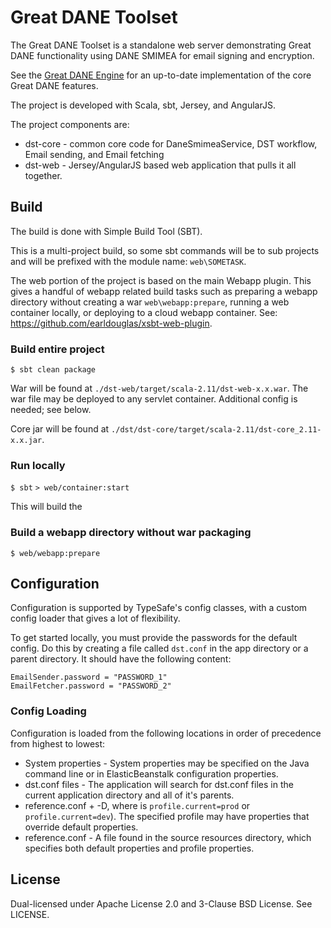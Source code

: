 # Great DANE Toolset

The Great DANE Toolset is a standalone web server demonstrating Great DANE functionality using DANE SMIMEA
for email signing and encryption.

See the [Great DANE Engine](https://github.com/grierforensics/Great-DANE-Engine) for an up-to-date
implementation of the core Great DANE features.

The project is developed with Scala, sbt, Jersey, and AngularJS.

The project components are:
- dst-core - common core code for DaneSmimeaService, DST workflow, Email sending, and Email fetching
- dst-web - Jersey/AngularJS based web application that pulls it all together.

## Build

The build is done with Simple Build Tool (SBT).

This is a multi-project build, so some sbt commands will be to sub projects and will be prefixed with the
module name: `web\SOMETASK`.

The web portion of the project is based on the main Webapp plugin.  This gives a handful of webapp related build
tasks such as preparing a webapp directory without creating a war `web\webapp:prepare`, running a web container
locally, or deploying to a cloud webapp container.  See: https://github.com/earldouglas/xsbt-web-plugin.

### Build entire project

`$ sbt clean package`

War will be found at `./dst-web/target/scala-2.11/dst-web-x.x.war`.
The war file may be deployed to any servlet container.
Additional config is needed; see below.

Core jar will be found at `./dst/dst-core/target/scala-2.11/dst-core_2.11-x.x.jar`.

### Run locally

`$ sbt`
`> web/container:start`

This will build the

### Build a webapp directory without war packaging

`$ web/webapp:prepare`

## Configuration

Configuration is supported by TypeSafe's config classes, with a custom config loader that gives a lot of flexibility.

To get started locally, you must provide the passwords for the default config.  Do this by creating a file called `dst.conf`
in the app directory or a parent directory.  It should have the following content:
```
EmailSender.password = "PASSWORD_1"
EmailFetcher.password = "PASSWORD_2"
```

### Config Loading

Configuration is loaded from the following locations in order of precedence from highest to lowest:

- System properties - System properties may be specified on the Java command line or in ElasticBeanstalk configuration properties.
- dst.conf files - The application will search for dst.conf files in the current application directory and all of it's parents.
- reference.conf + -D<profile>, where <profile> is `profile.current=prod` or `profile.current=dev`).
  The specified profile may have properties that override default properties.
- reference.conf - A file found in the source resources directory, which specifies both default properties and profile properties.

## License

Dual-licensed under Apache License 2.0 and 3-Clause BSD License. See LICENSE.

